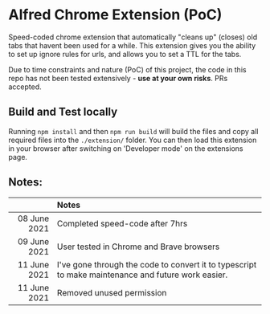 # Alfred Chrome Extension (PoC)

Speed-coded chrome extension that automatically "cleans up" (closes) old tabs that havent been used for a while. 
This extension gives you the ability to set up ignore rules for urls, and allows you to set a TTL for the tabs.

Due to time constraints and nature (PoC) of this project, the code in this repo has not been tested extensively - **use at your own risks**. PRs accepted.


## Build and Test locally

Running `npm install` and then `npm run build` will build the files and copy all required files into the `./extension/` folder. You can then load this extension in your browser after switching on 'Developer mode' on the extensions page.


## Notes:

|              | Notes                                                                                              |
| -----------: | :------------------------------------------------------------------------------------------------- |
| 08 June 2021 | Completed speed-code after 7hrs                                                                    |
| 09 June 2021 | User tested in Chrome and Brave browsers                                                           |
| 11 June 2021 | I've gone through the code to convert it to typescript to make maintenance and future work easier. |
| 11 June 2021 | Removed unused permission |
